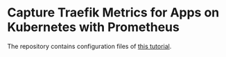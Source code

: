 # Capture Traefik Metrics for Apps on Kubernetes with Prometheus

The repository contains configuration files of [this tutorial](https://traefik.io/blog/capture-traefik-metrics-for-apps-on-kubernetes-with-prometheus/). 
